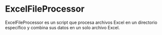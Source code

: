 # ExcelFileProcessor
ExcelFileProcessor es un script que procesa archivos Excel en un directorio específico y combina sus datos en un solo archivo Excel.
